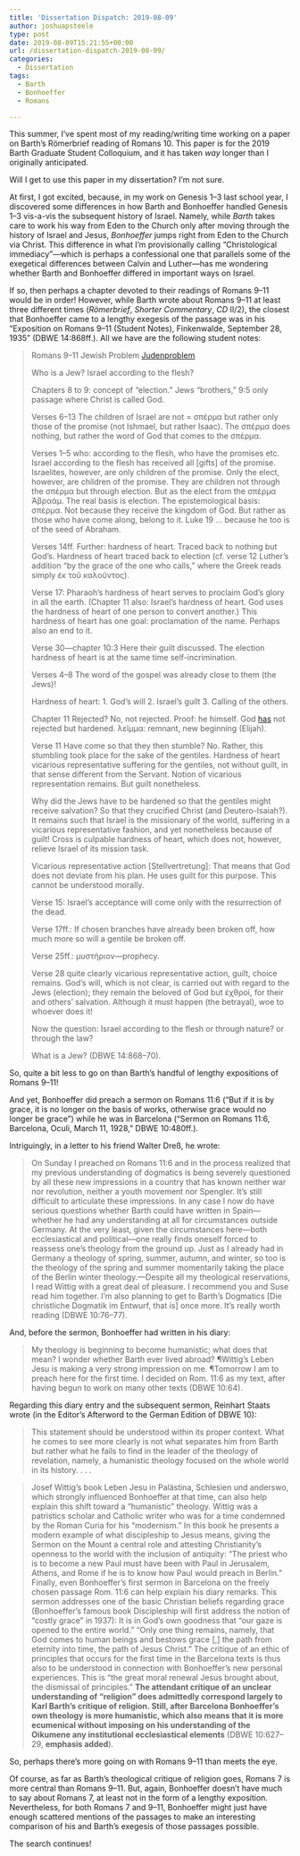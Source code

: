 ```yaml
---
title: 'Dissertation Dispatch: 2019-08-09'
author: joshuapsteele
type: post
date: 2019-08-09T15:21:55+00:00
url: /dissertation-dispatch-2019-08-09/
categories:
  - Dissertation
tags:
  - Barth
  - Bonhoeffer
  - Romans

---
```

This summer, I’ve spent most of my reading/writing time working on a paper on Barth’s Römerbrief reading of Romans 10. This paper is for the 2019 Barth Graduate Student Colloquium, and it has taken _way_ longer than I originally anticipated. 

Will I get to use this paper in my dissertation? I’m not sure.

At first, I got excited, because, in my work on Genesis 1–3 last school year, I discovered some differences in how Barth and Bonhoeffer handled Genesis 1–3 vis-a-vis the subsequent history of Israel. Namely, while _Barth_ takes care to work his way from Eden to the Church only after moving through the history of Israel and Jesus, _Bonhoeffer_ jumps right from Eden to the Church via Christ. This difference in what I’m provisionally calling “Christological immediacy”—which is perhaps a confessional one that parallels some of the exegetical differences between Calvin and Luther—has me wondering whether Barth and Bonhoeffer differed in important ways on Israel. 

If so, then perhaps a chapter devoted to their readings of Romans 9–11 would be in order! However, while Barth wrote about Romans 9–11 at least three different times (_Römerbrief_, _Shorter Commentary_, _CD_ II/2), the closest that Bonhoeffer came to a lengthy exegesis of the passage was in his “Exposition on Romans 9–11 (Student Notes), Finkenwalde, September 28, 1935” (DBWE 14:868ff.). All we have are the following student notes: 

<blockquote class="wp-block-quote">
  <p>
    Romans 9–11 Jewish Problem <a href="#">Judenproblem</a>
  </p>
  
  <p>
    Who is a Jew? Israel according to the flesh?
  </p>
  
  <p>
    Chapters 8 to 9: concept of “election.” Jews “brothers,” 9:5 only passage where Christ is called God.
  </p>
  
  <p>
    Verses 6–13 The children of Israel are not = σπέρμα but rather only those of the promise (not Ishmael, but rather Isaac). The σπέρμα does nothing, but rather the word of God that comes to the σπέρμα.
  </p>
  
  <p>
    Verses 1–5 who: according to the flesh, who have the promises etc. Israel according to the flesh has received all [gifts] of the promise. Israelites, however, are only children of the promise. Only the elect, however, are children of the promise. They are children not through the σπέρμα but through election. But as the elect from the σπέρμα Ἀβραάμ. The real basis is election. The epistemological basis: σπέρμα. Not because they receive the kingdom of God. But rather as those who have come along, belong to it. Luke 19 … because he too is of the seed of Abraham.
  </p>
  
  <p>
    Verses 14ff. Further: hardness of heart. Traced back to nothing but God’s. Hardness of heart traced back to election (cf. verse 12 Luther’s addition “by the grace of the one who calls,” where the Greek reads simply ἐκ τοῦ καλοῦντος).
  </p>
  
  <p>
    Verse 17: Pharaoh’s hardness of heart serves to proclaim God’s glory in all the earth. (Chapter 11 also: Israel’s hardness of heart. God uses the hardness of heart of one person to convert another.) This hardness of heart has one goal: proclamation of the name. Perhaps also an end to it.
  </p>
  
  <p>
    Verse 30—chapter 10:3 Here their guilt discussed. The election hardness of heart is at the same time self-incrimination.
  </p>
  
  <p>
    Verses 4–8 The word of the gospel was already close to them (the Jews)!
  </p>
  
  <p>
    Hardness of heart: 1. God’s will 2. Israel’s guilt 3. Calling of the others.
  </p>
  
  <p>
    Chapter 11 Rejected? No, not rejected. Proof: he himself. God <a href="#">has</a> not rejected but hardened. λεῖμμα: remnant, new beginning (Elijah).
  </p>
  
  <p>
    Verse 11 Have come so that they then stumble? No. Rather, this stumbling took place for the sake of the gentiles. Hardness of heart vicarious representative suffering for the gentiles, not without guilt, in that sense different from the Servant. Notion of vicarious representation remains. But guilt nonetheless.
  </p>
  
  <p>
    Why did the Jews have to be hardened so that the gentiles might receive salvation? So that they crucified Christ (and Deutero-Isaiah?). It remains such that Israel is the missionary of the world, suffering in a vicarious representative fashion, and yet nonetheless because of guilt! Cross is culpable hardness of heart, which does not, however, relieve Israel of its mission task.
  </p>
  
  <p>
    Vicarious representative action [Stellvertretung]: That means that God does not deviate from his plan. He uses guilt for this purpose. This cannot be understood morally.
  </p>
  
  <p>
    Verse 15: Israel’s acceptance will come only with the resurrection of the dead.
  </p>
  
  <p>
    Verse 17ff.: If chosen branches have already been broken off, how much more so will a gentile be broken off.
  </p>
  
  <p>
    Verse 25ff.: μυστήριον—prophecy.
  </p>
  
  <p>
    Verse 28 quite clearly vicarious representative action, guilt, choice remains. God’s will, which is not clear, is carried out with regard to the Jews (election); they remain the beloved of God but ἐχθροί, for their and others’ salvation. Although it must happen (the betrayal), woe to whoever does it!
  </p>
  
  <p>
    Now the question: Israel according to the flesh or through nature? or through the law?
  </p>
  
  <p>
    What is a Jew? (DBWE 14:868–70).
  </p>
</blockquote>

So, quite a bit less to go on than Barth’s handful of lengthy expositions of Romans 9–11! 

And yet, Bonhoeffer did preach a sermon on Romans 11:6 (“But if it is by grace, it is no longer on the basis of works, otherwise grace would no longer be grace”) while he was in Barcelona (“Sermon on Romans 11:6, Barcelona, Oculi, March 11, 1928,” DBWE 10:480ff.). 

Intriguingly, in a letter to his friend Walter Dreß, he wrote: 

<blockquote class="wp-block-quote">
  <p>
    On Sunday I preached on Romans 11:6 and in the process realized that my previous understanding of dogmatics is being severely questioned by all these new impressions in a country that has known neither war nor revolution, neither a youth movement nor Spengler. It’s still difficult to articulate these impressions. In any case I now do have serious questions whether Barth could have written in Spain—whether he had any understanding at all for circumstances outside Germany. At the very least, given the circumstances here—both ecclesiastical and political—one really finds oneself forced to reassess one’s theology from the ground up. Just as I already had in Germany a theology of spring, summer, autumn, and winter, so too is the theology of the spring and summer momentarily taking the place of the Berlin winter theology.—Despite all my theological reservations, I read Wittig with a great deal of pleasure. I recommend you and Suse read him together. I’m also planning to get to Barth’s Dogmatics [Die christliche Dogmatik im Entwurf, that is] once more. It’s really worth reading (DBWE 10:76–77).
  </p>
</blockquote>

And, before the sermon, Bonhoeffer had written in his diary: 

<blockquote class="wp-block-quote">
  <p>
    My theology is beginning to become humanistic; what does that mean? I wonder whether Barth ever lived abroad? ¶Wittig’s Leben Jesu is making a very strong impression on me. ¶Tomorrow I am to preach here for the first time. I decided on Rom. 11:6 as my text, after having begun to work on many other texts (DBWE 10:64).
  </p>
</blockquote>

Regarding this diary entry and the subsequent sermon, Reinhart Staats wrote (in the Editor’s Afterword to the German Edition of DBWE 10): 

<blockquote class="wp-block-quote">
  <p>
    This statement should be understood within its proper context. What he comes to see more clearly is not what separates him from Barth but rather what he fails to find in the leader of the theology of revelation, namely, a humanistic theology focused on the whole world in its history. . . .
  </p>
</blockquote>

<blockquote class="wp-block-quote">
  <p>
    Josef Wittig’s book Leben Jesu in Palästina, Schlesien und anderswo, which strongly influenced Bonhoeffer at that time, can also help explain this shift toward a “humanistic” theology. Wittig was a patristics scholar and Catholic writer who was for a time condemned by the Roman Curia for his “modernism.” In this book he presents a modern example of what discipleship to Jesus means, giving the Sermon on the Mount a central role and attesting Christianity’s openness to the world with the inclusion of antiquity: “The priest who is to become a new Paul must have been with Paul in Jerusalem, Athens, and Rome if he is to know how Paul would preach in Berlin.” Finally, even Bonhoeffer’s first sermon in Barcelona on the freely chosen passage Rom. 11:6 can help explain his diary remarks. This sermon addresses one of the basic Christian beliefs regarding grace (Bonhoeffer’s famous book Discipleship will first address the notion of “costly grace” in 1937): It is in God’s own goodness that “our gaze is opened to the entire world.” “Only one thing remains, namely, that God comes to human beings and bestows grace [,] the path from eternity into time, the path of Jesus Christ.” The critique of an ethic of principles that occurs for the first time in the Barcelona texts is thus also to be understood in connection with Bonhoeffer’s new personal experiences. This is “the great moral renewal Jesus brought about, the dismissal of principles.” <strong>The attendant critique of an unclear understanding of “religion” does admittedly correspond largely to Karl Barth’s critique of religion. Still, after Barcelona Bonhoeffer’s own theology is more humanistic, which also means that it is more ecumenical without imposing on his understanding of the Oikumene any institutional ecclesiastical elements</strong> (DBWE 10:627–29, <strong>emphasis added</strong>).
  </p>
</blockquote>

So, perhaps there’s more going on with Romans 9–11 than meets the eye.

Of course, as far as Barth’s theological critique of religion goes, Romans 7 is more central than Romans 9–11. But, again, Bonhoeffer doesn’t have much to say about Romans 7, at least not in the form of a lengthy exposition. Nevertheless, for both Romans 7 and 9–11, Bonhoeffer might just have enough scattered mentions of the passages to make an interesting comparison of his and Barth’s exegesis of those passages possible. 

The search continues!